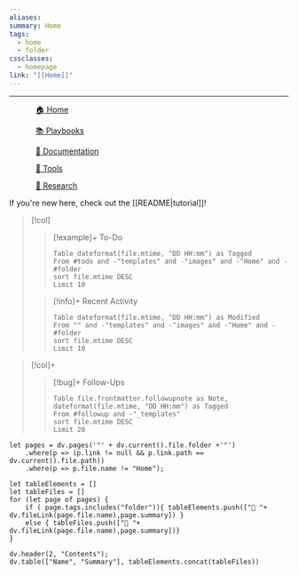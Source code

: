 ```yaml
---
aliases: 
summary: Home
tags: 
  - home
  - folder
cssclasses:
  - homepage
link: "[[Home]]"
---
```

***
<div><ul class="navheader"> <ul><a href="Home.md" class="internal-link">🏠 Home</a></ul><ul><a href="Playbooks/Playbooks.md" class="internal-link">📚 Playbooks</a></ul><ul><a href="Documentation/Documentation.md" class="internal-link">📝 Documentation</a></ul><ul><a href="Tools/Tools.md" class="internal-link">🔧 Tools</a></ul><ul><a href="Research/Research.md" class="internal-link">🔬 Research</a></ul></ul></div>

If you're new here, check out the [[README|tutorial]]! 

> [!col] 
>> [!example]+ To-Do 
>>```dataview
>>Table dateformat(file.mtime, "DD HH:mm") as Tagged
>>From #todo and -"templates" and -"images" and -"Home" and -#folder
>>sort file.mtime DESC  
>>Limit 10
>>```
> 
>> [!info]+ Recent Activity
>>```dataview
>>Table dateformat(file.mtime, "DD HH:mm") as Modified
>>From "" and -"templates" and -"images" and -"Home" and -#folder 
>>sort file.mtime DESC  
>>Limit 10  
>>```

> [!col]+
>>[!bug]+ Follow-Ups
>>```dataview
>> Table file.frontmatter.followupnote as Note, dateformat(file.mtime, "DD HH:mm") as Tagged 
>> From #followup and -"_templates" 
>> sort file.mtime DESC  
>> Limit 20
>>```

```dataviewjs
let pages = dv.pages('"' + dv.current().file.folder +'"')
	.where(p => (p.link != null && p.link.path == dv.current().file.path)) 
	.where(p => p.file.name != "Home");

let tableElements = []
let tableFiles = []
for (let page of pages) {
	if ( page.tags.includes("folder")){ tableElements.push(["📁 "+ dv.fileLink(page.file.name),page.summary]) }
	else { tableFiles.push(["📝 "+ dv.fileLink(page.file.name),page.summary])}
}

dv.header(2, "Contents");
dv.table(["Name", "Summary"], tableElements.concat(tableFiles))
```
